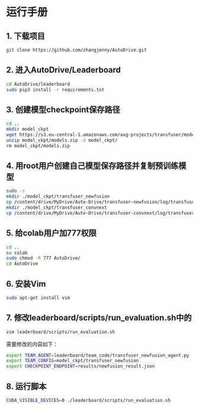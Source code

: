 # 运行手册
## 1. 下载项目
```bash
git clone https://github.com/zhangjenny/AutoDrive.git
```

## 2. 进入AutoDrive/Leaderboard
```bash
cd AutoDrive/leaderboard
sudo pip3 install -r requirements.txt
```

## 3. 创建模型checkpoint保存路径
```bash
cd ..
mkdir model_ckpt
wget https://s3.eu-central-1.amazonaws.com/avg-projects/transfuser/models.zip -P model_ckpt
unzip model_ckpt/models.zip -d model_ckpt/
rm model_ckpt/models.zip
```

## 4. 用root用户创建自己模型保存路径并复制预训练模型
```bash
sudo -s
mkdir ./model_ckpt/transfuser_newfusion
cp /content/drive/MyDrive/Auto-Drive/transfuser-newfusion/log/transfuser-newfusion/best_model.pth ./model_ckpt/transfuser_newfusion/best_model.pth
mkdir ./model_ckpt/transfuser_convnext
cp /content/drive/MyDrive/Auto-Drive/transfuser-convnext/log/transfuser-convnext/best_model.pth ./model_ckpt/transfuser_convnext/best_model.pth
```
## 5. 给colab用户加777权限
```bash
cd ..
su colab
sudo chmod -R 777 AutoDrive/
cd AutoDrive
```

## 6. 安装Vim
```bash
sudo apt-get install vim
```

## 7. 修改leaderboard/scripts/run_evaluation.sh中的
```bash
vim leaderboard/scripts/run_evaluation.sh
```

需要修改的内容如下：
```bash
export TEAM_AGENT=leaderboard/team_code/transfuser_newfusion_agent.py
export TEAM_CONFIG=model_ckpt/transfuser_newfusion
export CHECKPOINT_ENDPOINT=results/newfusion_result.json
```

## 8. 运行脚本
```bash
CUDA_VISIBLE_DEVICES=0 ./leaderboard/scripts/run_evaluation.sh
```





